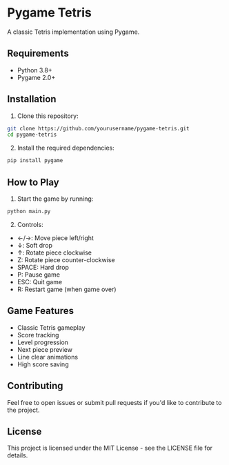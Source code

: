 # Pygame Tetris

A classic Tetris implementation using Pygame.

## Requirements

- Python 3.8+
- Pygame 2.0+

## Installation

1. Clone this repository:
```bash
git clone https://github.com/yourusername/pygame-tetris.git
cd pygame-tetris
```

2. Install the required dependencies:
```bash
pip install pygame
```

## How to Play

1. Start the game by running:
```bash
python main.py
```

2. Controls:
- ←/→: Move piece left/right
- ↓: Soft drop
- ↑: Rotate piece clockwise
- Z: Rotate piece counter-clockwise
- SPACE: Hard drop
- P: Pause game
- ESC: Quit game
- R: Restart game (when game over)

## Game Features

- Classic Tetris gameplay
- Score tracking
- Level progression
- Next piece preview
- Line clear animations
- High score saving

## Contributing

Feel free to open issues or submit pull requests if you'd like to contribute to the project.

## License

This project is licensed under the MIT License - see the LICENSE file for details.